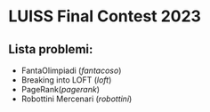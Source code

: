 # LUISS Final Contest 2023

## Lista problemi:
- FantaOlimpiadi (*fantacoso*)
- Breaking into LOFT (*loft*)
- PageRank(*pagerank*)
- Robottini Mercenari (*robottini*)